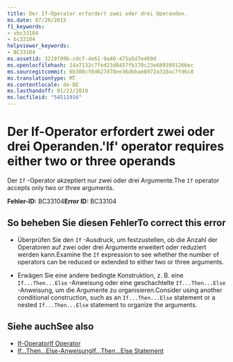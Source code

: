 ```yaml
---
title: Der If-Operator erfordert zwei oder drei Operanden.
ms.date: 07/20/2015
f1_keywords:
- vbc33104
- bc33104
helpviewer_keywords:
- BC33104
ms.assetid: 3218f89b-cdcf-4e61-9a40-475a5d7e469d
ms.openlocfilehash: 14a7132c7fed23d8457fb170c23e6893991266ec
ms.sourcegitcommit: 6b308cf6d627d78ee36dbbae8972a310ac7fd6c8
ms.translationtype: MT
ms.contentlocale: de-DE
ms.lasthandoff: 01/23/2019
ms.locfileid: "54511916"
---
```

# <a name="if-operator-requires-either-two-or-three-operands"></a><span data-ttu-id="a7232-102">Der If-Operator erfordert zwei oder drei Operanden.</span><span class="sxs-lookup"><span data-stu-id="a7232-102">'If' operator requires either two or three operands</span></span>
<span data-ttu-id="a7232-103">Der `If` -Operator akzeptiert nur zwei oder drei Argumente.</span><span class="sxs-lookup"><span data-stu-id="a7232-103">The `If` operator accepts only two or three arguments.</span></span>  
  
 <span data-ttu-id="a7232-104">**Fehler-ID:** BC33104</span><span class="sxs-lookup"><span data-stu-id="a7232-104">**Error ID:** BC33104</span></span>  
  
## <a name="to-correct-this-error"></a><span data-ttu-id="a7232-105">So beheben Sie diesen Fehler</span><span class="sxs-lookup"><span data-stu-id="a7232-105">To correct this error</span></span>  
  
-   <span data-ttu-id="a7232-106">Überprüfen Sie den `If` -Ausdruck, um festzustellen, ob die Anzahl der Operatoren auf zwei oder drei Argumente erweitert oder reduziert werden kann.</span><span class="sxs-lookup"><span data-stu-id="a7232-106">Examine the `If` expression to see whether the number of operators can be reduced or extended to either two or three arguments.</span></span>  
  
-   <span data-ttu-id="a7232-107">Erwägen Sie eine andere bedingte Konstruktion, z. B. eine `If...Then...Else` -Anweisung oder eine geschachtelte `If...Then...Else` -Anweisung, um die Argumente zu organisieren.</span><span class="sxs-lookup"><span data-stu-id="a7232-107">Consider using another conditional construction, such as an `If...Then...Else` statement or a nested `If...Then...Else` statement to organize the arguments.</span></span>  
  
## <a name="see-also"></a><span data-ttu-id="a7232-108">Siehe auch</span><span class="sxs-lookup"><span data-stu-id="a7232-108">See also</span></span>
- [<span data-ttu-id="a7232-109">If-Operator</span><span class="sxs-lookup"><span data-stu-id="a7232-109">If Operator</span></span>](../../visual-basic/language-reference/operators/if-operator.md)
- [<span data-ttu-id="a7232-110">If...Then...Else-Anweisung</span><span class="sxs-lookup"><span data-stu-id="a7232-110">If...Then...Else Statement</span></span>](../../visual-basic/language-reference/statements/if-then-else-statement.md)
